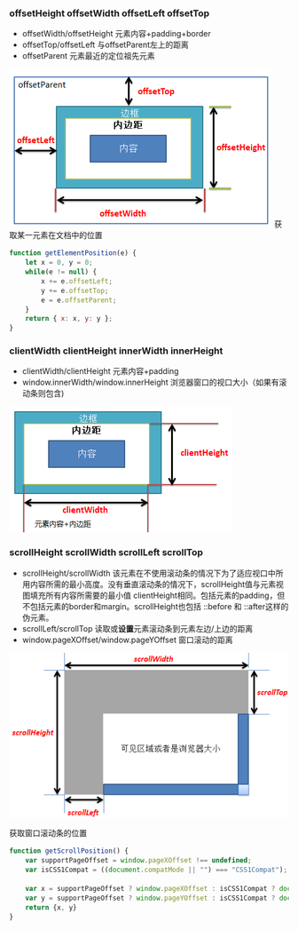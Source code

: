 ### offsetHeight offsetWidth offsetLeft offsetTop
+ offsetWidth/offsetHeight 元素内容+padding+border
+ offsetTop/offsetLeft 与offsetParent左上的距离
+ offsetParent 元素最近的定位祖先元素

![](images/29224445-f1ca044991704ca7af412093c2a2343c.png)
获取某一元素在文档中的位置
```javascript
function getElementPosition(e) {
    let x = 0, y = 0;
    while(e != null) {
        x += e.offsetLeft;
        y += e.offsetTop;
        e = e.offsetParent;
    }
    return { x: x, y: y };
}
```

### clientWidth clientHeight innerWidth innerHeight
+ clientWidth/clientHeight 元素内容+padding
+ window.innerWidth/window.innerHeight 浏览器窗口的视口大小（如果有滚动条则包含)

![](images/29224432-c5e04ab48ca74d39b01a617a6ff6d309.png)

### scrollHeight scrollWidth scrollLeft scrollTop
+ scrollHeight/scrollWidth 该元素在不使用滚动条的情况下为了适应视口中所用内容所需的最小高度。没有垂直滚动条的情况下，scrollHeight值与元素视图填充所有内容所需要的最小值 clientHeight相同。包括元素的padding，但不包括元素的border和margin。scrollHeight也包括 ::before 和 ::after这样的伪元素。
+ scrollLeft/scrollTop 读取或<strong>设置</strong>元素滚动条到元素左边/上边的距离
+ window.pageXOffset/window.pageYOffset 窗口滚动的距离

![](images/29224350-4b40fe06f94e497db482dc3bbb532074.png)

获取窗口滚动条的位置
```javascript
function getScrollPosition() {
    var supportPageOffset = window.pageXOffset !== undefined;
    var isCSS1Compat = ((document.compatMode || "") === "CSS1Compat");

    var x = supportPageOffset ? window.pageXOffset : isCSS1Compat ? document.documentElement.scrollLeft : document.body.scrollLeft;
    var y = supportPageOffset ? window.pageYOffset : isCSS1Compat ? document.documentElement.scrollTop : document.body.scrollTop;
    return {x, y}
}
```